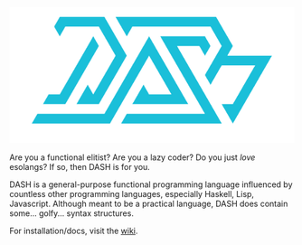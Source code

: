 ![DASH](dash.png?raw=true)

Are you a functional elitist? Are you a lazy coder? Do you just _love_ esolangs? If so, then DASH is for you.

DASH is a general-purpose functional programming language influenced by countless other programming languages, especially Haskell, Lisp, Javascript. Although meant to be a practical language, DASH does contain some... golfy... syntax structures.

For installation/docs, visit the [wiki](https://github.com/molarmanful/DASH/wiki).
